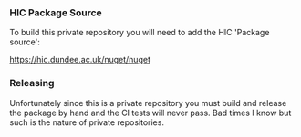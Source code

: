 ### HIC Package Source

To build this private repository you will need to add the HIC 'Package source':

https://hic.dundee.ac.uk/nuget/nuget

### Releasing

Unfortunately since this is a private repository you must build and release the package by hand and the CI tests will never pass.
Bad times I know but such is the nature of private repositories.